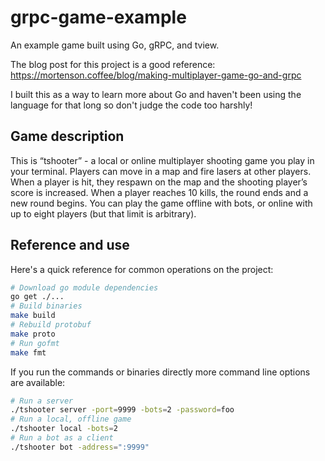 # grpc-game-example

An example game built using Go, gRPC, and tview.

The blog post for this project is a good reference: https://mortenson.coffee/blog/making-multiplayer-game-go-and-grpc

I built this as a way to learn more about Go and haven't been using the
language for that long so don't judge the code too harshly!

## Game description

This is “tshooter” - a local or online multiplayer shooting game you play
in your terminal. Players can move in a map and fire lasers at other players.
When a player is hit, they respawn on the map and the shooting player’s score
is increased. When a player reaches 10 kills, the round ends and a new round
begins. You can play the game offline with bots, or online with up to eight
players (but that limit is arbitrary).

## Reference and use

Here's a quick reference for common operations on the project:

```bash
# Download go module dependencies
go get ./...
# Build binaries
make build
# Rebuild protobuf
make proto
# Run gofmt
make fmt
```

If you run the commands or binaries directly more command line options are available:

```bash
# Run a server
./tshooter server -port=9999 -bots=2 -password=foo
# Run a local, offline game
./tshooter local -bots=2
# Run a bot as a client
./tshooter bot -address=":9999"
```
